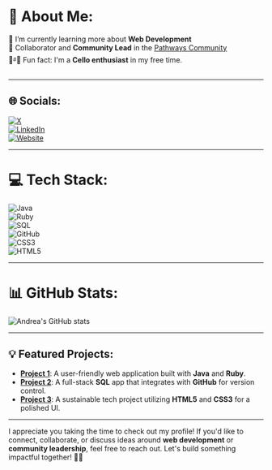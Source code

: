 # 💫 About Me:
🌱 I’m currently learning more about **Web Development**  
💬 Collaborator and **Community Lead** in the [Pathways Community](https://oscarswanros.com/comunidad/)  
🎻࿔🍂 Fun fact: I'm a **Cello enthusiast** in my free time.

---

## 🌐 Socials:
[![X](https://img.shields.io/badge/X-%23F06292.svg?logo=X&logoColor=white)](https://x.com/usrdeaba)  
[![LinkedIn](https://img.shields.io/badge/-LinkedIn-%23F06292.svg?logo=LinkedIn&logoColor=white)](https://www.linkedin.com/in/andrea-blass-3a63441b7/)  
[![Website](https://img.shields.io/badge/-Website-%23F06292.svg?logo=CodePen&logoColor=white)](https://usrdeaba-klzy-jfdq2hzy5-andreablass-projects.vercel.app/)

---

# 💻 Tech Stack:
![Java](https://img.shields.io/badge/java-%23F06292.svg?style=flat&logo=java&logoColor=white)  
![Ruby](https://img.shields.io/badge/ruby-%23F06292.svg?style=flat&logo=ruby&logoColor=white)  
![SQL](https://img.shields.io/badge/sql-%23F06292.svg?style=flat&logo=MySQL&logoColor=white)  
![GitHub](https://img.shields.io/badge/github-%23F06292.svg?style=flat&logo=github&logoColor=white)  
![CSS3](https://img.shields.io/badge/css3-%23F06292.svg?style=flat&logo=css3&logoColor=white)  
![HTML5](https://img.shields.io/badge/html5-%23F06292.svg?style=flat&logo=html5&logoColor=white)

---

# 📊 GitHub Stats:
![Andrea's GitHub stats](https://github-readme-stats.vercel.app/api?username=andreablass&theme=ambient_gradient&show_icons=true)

---

## 💡 Featured Projects:
- **[Project 1](https://github.com/your_project_link)**: A user-friendly web application built with **Java** and **Ruby**.
- **[Project 2](https://github.com/your_project_link)**: A full-stack **SQL** app that integrates with **GitHub** for version control.
- **[Project 3](https://github.com/your_project_link)**: A sustainable tech project utilizing **HTML5** and **CSS3** for a polished UI.

---

I appreciate you taking the time to check out my profile! If you'd like to connect, collaborate, or discuss ideas around **web development** or **community leadership**, feel free to reach out. Let's build something impactful together! 💖🚀
